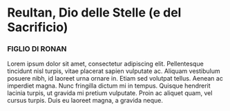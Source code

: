 # **Reultan, Dio delle Stelle (e del Sacrificio)**

### **FIGLIO DI RONAN**

Lorem ipsum dolor sit amet, consectetur adipiscing elit. Pellentesque tincidunt nisl turpis, vitae placerat sapien vulputate ac. Aliquam vestibulum posuere nibh, id laoreet urna ornare in. Etiam sed volutpat tellus. Aenean ac imperdiet magna. Nunc fringilla dictum mi in tempus. Quisque hendrerit lacinia turpis, ut gravida mi pretium vulputate. Proin ac aliquet quam, vel cursus turpis. Duis eu laoreet magna, a gravida neque.
